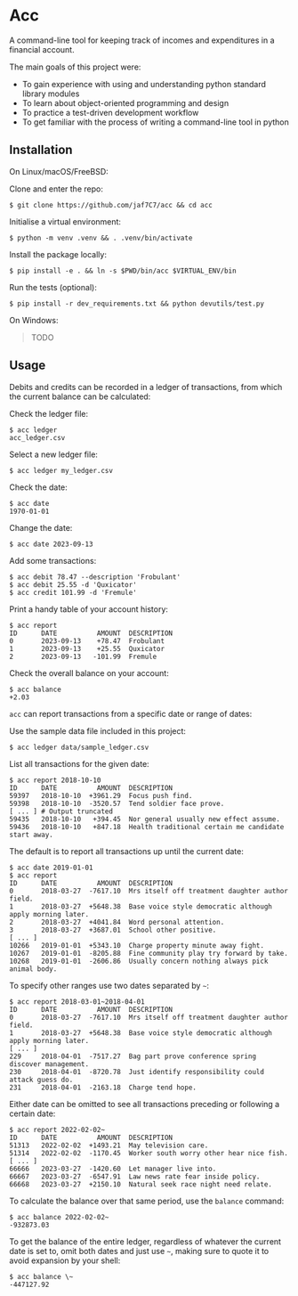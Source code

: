 Acc
===

A command-line tool for keeping track of incomes and expenditures in a
financial account.

The main goals of this project were:

* To gain experience with using and understanding python standard library modules
* To learn about object-oriented programming and design
* To practice a test-driven development workflow
* To get familiar with the process of writing a command-line tool in python


Installation
------------

On Linux/macOS/FreeBSD:

Clone and enter the repo:
```
$ git clone https://github.com/jaf7C7/acc && cd acc
```

Initialise a virtual environment:
```
$ python -m venv .venv && . .venv/bin/activate
```

Install the package locally:
```
$ pip install -e . && ln -s $PWD/bin/acc $VIRTUAL_ENV/bin
```

Run the tests (optional):
```
$ pip install -r dev_requirements.txt && python devutils/test.py
```

On Windows:

> TODO


Usage
-----

Debits and credits can be recorded in a ledger of transactions, from which the
current balance can be calculated:

Check the ledger file:
```
$ acc ledger
acc_ledger.csv
```

Select a new ledger file:
```
$ acc ledger my_ledger.csv
```

Check the date:
```
$ acc date
1970-01-01
```

Change the date:
```
$ acc date 2023-09-13
```

Add some transactions:
```
$ acc debit 78.47 --description 'Frobulant'
$ acc debit 25.55 -d 'Quxicator'
$ acc credit 101.99 -d 'Fremule'
```

Print a handy table of your account history:
```
$ acc report
ID      DATE          AMOUNT  DESCRIPTION
0       2023-09-13    +78.47  Frobulant
1       2023-09-13    +25.55  Quxicator
2       2023-09-13   -101.99  Fremule
```

Check the overall balance on your account:
```
$ acc balance
+2.03
```

`acc` can report transactions from a specific date or range of dates:

Use the sample data file included in this project:
```
$ acc ledger data/sample_ledger.csv
```

List all transactions for the given date:
```
$ acc report 2018-10-10
ID      DATE          AMOUNT  DESCRIPTION
59397   2018-10-10  +3961.29  Focus push find.
59398   2018-10-10  -3520.57  Tend soldier face prove.
[ ... ] # Output truncated
59435   2018-10-10   +394.45  Nor general usually new effect assume.
59436   2018-10-10   +847.18  Health traditional certain me candidate start away.
```

The default is to report all transactions up until the current date:
```
$ acc date 2019-01-01
$ acc report
ID      DATE          AMOUNT  DESCRIPTION
0       2018-03-27  -7617.10  Mrs itself off treatment daughter author field.
1       2018-03-27  +5648.38  Base voice style democratic although apply morning later.
2       2018-03-27  +4041.84  Word personal attention.
3       2018-03-27  +3687.01  School other positive.
[ ... ]
10266   2019-01-01  +5343.10  Charge property minute away fight.
10267   2019-01-01  -8205.88  Fine community play try forward by take.
10268   2019-01-01  -2606.86  Usually concern nothing always pick animal body.
```

To specify other ranges use two dates separated by `~`:
```
$ acc report 2018-03-01~2018-04-01
ID      DATE          AMOUNT  DESCRIPTION
0       2018-03-27  -7617.10  Mrs itself off treatment daughter author field.
1       2018-03-27  +5648.38  Base voice style democratic although apply morning later.
[ ... ]
229     2018-04-01  -7517.27  Bag part prove conference spring discover management.
230     2018-04-01  -8720.78  Just identify responsibility could attack guess do.
231     2018-04-01  -2163.18  Charge tend hope.
```

Either date can be omitted to see all transactions preceding or following a certain
date:
```
$ acc report 2022-02-02~
ID      DATE          AMOUNT  DESCRIPTION
51313   2022-02-02  +1493.21  May television care.
51314   2022-02-02  -1170.45  Worker south worry other hear nice fish.
[ ... ]
66666   2023-03-27  -1420.60  Let manager live into.
66667   2023-03-27  -6547.91  Law news rate fear inside policy.
66668   2023-03-27  +2150.10  Natural seek race night need relate.
```

To calculate the balance over that same period, use the `balance` command:
```
$ acc balance 2022-02-02~
-932873.03
```

To get the balance of the entire ledger, regardless of whatever the current date is
set to, omit both dates and just use `~`, making sure to quote it to avoid expansion
by your shell:
```
$ acc balance \~
-447127.92
```
